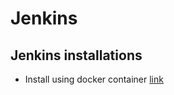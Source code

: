# Jenkins

## Jenkins installations

* Install using docker container [link](setup-jenkins-container.md)
